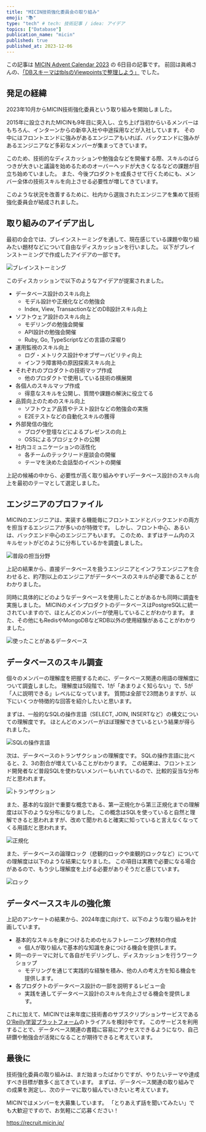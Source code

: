 ```yaml
---
title: "MICIN技術強化委員会の取り組み"
emoji: "📚"
type: "tech" # tech: 技術記事 / idea: アイデア
topics: ["Database"]
publication_name: "micin"
published: true
published_at: 2023-12-06
---
```


この記事は [MICIN Advent Calendar 2023](https://adventar.org/calendars/9595) の 6日目の記事です。
前回は眞嶋さんの、[「DBスキーマはtblsのViewpointsで整理しよう」](https://zenn.dev/micin/articles/2023-12-05-majimaccho-tbls) でした。

## 発足の経緯

2023年10月からMICIN技術強化委員という取り組みを開始しました。

2015年に設立されたMICINも9年目に突入し、立ち上げ当初からいるメンバーはもちろん、インターンからの新卒入社や中途採用などが入社しています。
その中にはフロントエンドに強みがあるエンジニアもいれば、バックエンドに強みがあるエンジニアなど多彩なメンバーが集まってきています。

このため、技術的なディスカッションや勉強会などを開催する際、スキルのばらつきが大きいと議論を始めるためのオーバーヘッドが大きくなるなどの課題が目立ち始めていました。
また、今後プロダクトを成長させて行くためにも、メンバー全体の技術スキルを向上させる必要性が増してきています。

このような状況を改善するために、社内から選抜されたエンジニアを集めて技術強化委員会が結成されました。

## 取り組みのアイデア出し

最初の会合では、ブレインストーミングを通して、現在感じている課題や取り組みたい題材などについて自由なディスカッションを行いました。
以下がブレインストーミングで作成したアイデアの一部です。

![ブレインストーミング](/images/technical_training_committee/00.brainstorming.png)

このディスカッションで以下のようなアイデアが提案されました。

- データベース設計のスキル向上
    - モデル設計や正規化などの勉強会
    - Index, View, TransactionなどのDB設計スキル向上
- ソフトウェア設計のスキル向上
    - モデリングの勉強会開催
    - API設計の勉強会開催
    - Ruby, Go, TypeScriptなどの言語の深堀り
- 運用監視のスキル向上
    - ログ・メトリクス設計やオブザーバビリティ向上
    - インフラ障害時の原因探索スキル向上
- それぞれのプロダクトの技術マップ作成
    - 他のプロダクトで使用している技術の横展開
- 各個人のスキルマップ作成
    - 得意なスキルを公開し、質問や課題の解決に役立てる
- 品質向上のためのスキル向上
    - ソフトウェア品質やテスト設計などの勉強会の実施
    - E2Eテストなどの自動化スキルの獲得
- 外部発信の強化
    - ブログや登壇などによるプレゼンスの向上
    - OSSによるプロジェクトの公開
- 社内コミュニケーションの活性化
    - 各チームのテックリード座談会の開催
    - テーマを決めた会話型のイベントの開催

上記の候補の中から、必要性が高く取り組みやすいデータベース設計のスキル向上を最初のテーマとして選定しました。

## エンジニアのプロファイル

MICINのエンジニアは、実装する機能毎にフロントエンドとバックエンドの両方を担当するエンジニアが多いのが特徴です。
しかし、フロント中心、あるいは、バックエンド中心のエンジニアもいます。
このため、まずはチーム内のスキルセットがどのように分布しているかを調査しました。

![普段の担当分野](/images/technical_training_committee/01.tech_field.png)


上記の結果から、直接データベースを扱うエンジニアとインフラエンジニアを合わせると、約7割以上のエンジニアがデータベースのスキルが必要であることがわかりました。

同時に具体的にどのようなデータベースを使用したことがあるかも同時に調査を実施しました。
MICINのメインプロダクトのデータベースはPostgreSQLに統一されていますので、ほとんどのメンバーが使用していることがわかります。
また、その他にもRedisやMongoDBなどRDB以外の使用経験があることがわかりました。

![使ったことがあるデータベース](/images/technical_training_committee/02.database_used_before.png)

## データベースのスキル調査

個々のメンバーの理解度を把握するために、データベース関連の用語の理解度について調査しました。
理解度は5段階で、1が「あまりよく知らない」で、5が「人に説明できる」レベルになっています。
質問は全部で23問ありますが、以下にいくつか特徴的な回答を紹介したいと思います。

まずは、一般的なSQLの操作言語（SELECT, JOIN, INSERTなど）の構文についての理解度です。
ほとんどのメンバーがほぼ理解できているという結果が得られました。

![SQLの操作言語](/images/technical_training_committee/03.SQL_query_language.png)

次は、データベースのトランザクションの理解度です。
SQLの操作言語に比べると、2、3の割合が増えていることがわかります。
この結果は、フロントエンド開発者など普段SQLを使わないメンバーもいれているので、比較的妥当な分布だと思われます。

![トランザクション](/images/technical_training_committee/04.database_transaction.png)

また、基本的な設計で重要な概念である、第一正規化から第三正規化までの理解度は以下のような分布になりました。
この概念はSQLを使っていると自然と理解できると思われますが、改めて聞かれると確実に知っていると言えなくなってくる用語だと思われます。

![正規化](/images/technical_training_committee/05.first_to_third_normal_form.png)


また、データベースの論理ロック（悲観的ロックや楽観的ロックなど）についての理解度は以下のような結果になりました。
この項目は実務で必要になる場合があるので、もう少し理解度を上げる必要がありそうだと感じています。

![ロック](/images/technical_training_committee/06.transaction_lock.png)

## データベーススキルの強化策

上記のアンケートの結果から、2024年度に向けて、以下のような取り組みを計画しています。

- 基本的なスキルを身につけるためのセルフトレーニング教材の作成
    - 個人が取り組んで基本的な知識を身につける機会を提供します。
- 同一のテーマに対して各自がモデリングし、ディスカッションを行うワークショップ
    - モデリングを通じて実践的な経験を積み、他の人の考え方を知る機会を提供します。
- 各プロダクトのデータベース設計の一部を説明するレビュー会
    - 実践を通してデータベース設計のスキルを向上させる機会を提供します。

これに加えて、MICINでは来年度に技術書のサブスクリプションサービスである[O'Reilly学習プラットフォーム](https://www.oreilly.co.jp/online-learning/)のトライアルを検討中です。
このサービスを利用することで、データベース関連の書籍に容易にアクセスできるようになり、自己研鑽や勉強会が活発になることが期待できると考えています。


## 最後に

技術強化委員の取り組みは、まだ始まったばかりですが、やりたいテーマや達成すべき目標が数多く出てきています。
まずは、データベース関連の取り組みでの成果を測定し、次のテーマに取り組んでいきたいと考えています。

MICINではメンバーを大募集しています。
「とりあえず話を聞いてみたい」でも大歓迎ですので、お気軽にご応募ください！

https://recruit.micin.jp/
